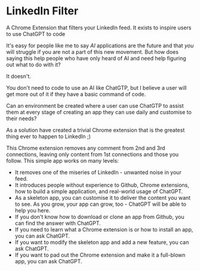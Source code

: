 # LinkedIn Filter
A Chrome Extension that filters your LinkedIn feed. It exists to inspire users to use ChatGPT to code

It's easy for people like me to say _AI_ applications are the future and that _you_ will struggle if you are not a part of this new movement.
But how does saying this help people who have only heard of AI and need help figuring out what to do with it?

It doesn't.

You don't need to code to use an AI like ChatGTP, but I believe a user will get more out of it if they have a basic command of code.

Can an environment be created where a user can use ChatGTP to assist them at every stage of creating an app they can use daily and customise to their needs?

As a solution have created a trivial Chrome extension that is the greatest thing ever to happen to LinkedIn ;)

This Chrome extension removes any comment from 2nd and 3rd connections, leaving only content from 1st connections and those you follow.
This simple app works on many levels:

* It removes one of the miseries of LinkedIn - unwanted noise in your feed.
* It introduces people without experience to Github, Chrome extensions, how to build a simple application, and real-world usage of ChatGPT.
* As a skeleton app, you can customise it to deliver the content you want to see. As you grow, your app can grow, too - ChatGPT will be able to help you here.
* If you don't know how to download or clone an app from Github, you can find the answer with ChatGPT.
* If you need to learn what a Chrome extension is or how to install an app, you can ask ChatGPT.
* If you want to modify the skeleton app and add a new feature, you can ask ChatGPT.
* If you want to pad out the Chrome extension and make it a full-blown app, you can ask ChatGPT.
